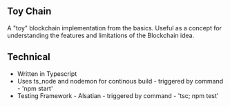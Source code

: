 ## Toy Chain 
A "toy" blockchain implementation from the basics. Useful as a concept for understanding the features and limitations of the Blockchain idea.
## Technical  
* Written in Typescript 
* Uses ts_node and nodemon for continous build - triggered by command - 'npm start' 
* Testing Framework - Alsatian - triggered by command - 'tsc; npm test'

